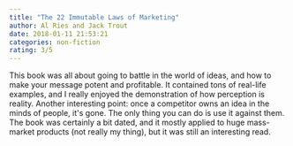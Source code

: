 ```yaml
---
title: "The 22 Immutable Laws of Marketing"
author: Al Ries and Jack Trout
date: 2018-01-11 21:53:21
categories: non-fiction
rating: 3/5
---
```


This book was all about going to battle in the world of ideas, and how to make your message potent and profitable. It contained tons of real-life examples, and I really enjoyed the demonstration of how perception is reality. Another interesting point: once a competitor owns an idea in the minds of people, it's gone. The only thing you can do is use it against them. The book was certainly a bit dated, and it mostly applied to huge mass-market products (not really my thing), but it was still an interesting read.
